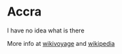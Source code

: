 # Accra

I have no idea what is there

More info at [wikivoyage](https://en.wikivoyage.org/wiki/Accra) and [wikipedia](https://en.wikipedia.org/wiki/Accra)